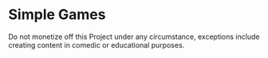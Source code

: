 # Simple Games

Do not monetize off this Project under any circumstance, exceptions include creating content in comedic or educational purposes.
















